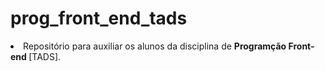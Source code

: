 # prog_front_end_tads
<li>Repositório para auxiliar os alunos da disciplina de <strong>Programção Front-end </strong>[TADS].</li>
